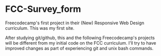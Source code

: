 # FCC-Survey_form
Freecodecamp's first project in their (New) Responsive Web Design curriculum.
This was my first site. 

After studying git/github, this and the following Freecodecamp's projects will be different from my initial code on the FCC curriculum.
I'll try to have improved changes as part of experiencing git and unix bash commands. 
